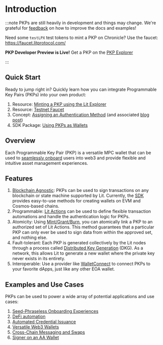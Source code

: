 # Introduction

:::note
PKPs are still heavily in development and things may change. We're grateful for [feedback](https://forms.gle/4UJNRcQspZyvsTHt8) on how to improve the docs and examples!

Need some `testLPX` test tokens to mint a PKP on Chronicle? Use the faucet: https://faucet.litprotocol.com/

**PKP Developer Preview is Live!**
Get a PKP on the [PKP Explorer](https://explorer.litprotocol.com/mint-pkp)

:::

## Quick Start

Ready to jump right in? Quickly learn how you can integrate Programmable Key Pairs (PKPs) into your own product:

1. Resource: [Minting a PKP using the Lit Explorer](https://explorer.litprotocol.com/mint-pkp)
2. Resource: [Testnet Faucet](https://chronicle-faucet-app.vercel.app/)
3. Concept: [Assigning an Authentication Method](../wallets/auth-methods.md) (and associated [blog post](https://spark.litprotocol.com/how-authentication-works-with-pkps/))
4. SDK Package: [Using PKPs as Wallets](../wallets/walletconnect.md) 

## Overview

Each Programmable Key Pair (PKP) is a versatile MPC wallet that can be used to [seamlessly onboard](https://spark.litprotocol.com/wallet-abstraction-with-google-oauth/) users into web3 and provide flexible and intuitive asset management experiences. 

## Features

1. [Blockchain Agnostic](../../resources/supported-chains#programmable-key-pairs): PKPs can be used to sign transactions on any blockchain or state machine supported by Lit. Currently, the [SDK](https://github.com/LIT-Protocol/js-sdk/tree/master/packages/pkp-client) provides easy-to-use methods for creating wallets on EVM and Cosmos-based chains. 
2. Programmable: [Lit Actions](../serverless-signing/overview) can be used to define flexible transaction automations and handle the authentication logic for PKPs.
3. Atomicity: Using [Mint/Grant/Burn](../serverless-signing/overview), you can atomically link a PKP to an authorized set of Lit Actions. This method guarantees that a particular PKP can only ever be used to sign data from within the approved set, and nothing else. 
4. Fault-tolerant: Each PKP is generated collectively by the Lit nodes through a process called [Distributed Key Generation](https://en.wikipedia.org/wiki/Distributed_key_generation) (DKG). As a network, this allows Lit to generate a new wallet where the private key never exists in its entirety. 
5. Interoperable: Use a provider like [WalletConnect](../wallets/walletconnect.md) to connect PKPs to your favorite dApps, just like any other EOA wallet.

## Examples and Use Cases

PKPs can be used to power a wide array of potential applications and use cases:

1. [Seed-Phraseless Onboarding Experiences](https://spark.litprotocol.com/wallet-abstraction-with-google-oauth/)
2. [DeFi automation](https://spark.litprotocol.com/automated-portfolio-rebalancing-uniswap/)
3. [Automated Credential Issuance](https://spark.litprotocol.com/krebitxlitactions/)
4. [Versatile Web3 Wallets](https://github.com/DustilDawn/Magic)
5. [Cross-Chain Messaging and Swaps](https://spark.litprotocol.com/xchain-bridging-yacht-lit-swap/)
6. [Signer on an AA Wallet](https://spark.litprotocol.com/account-abstraction-and-mpc/)